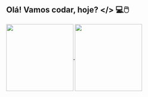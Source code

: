 <!--
**arlienebatista/arlienebatista** is a ✨ _special_ ✨ repository because its `README.md` (this file) appears on your GitHub profile.
-->
## Olá! Vamos codar, hoje? </> 💻🖱️

<a href="https://github.com/arlienebatista/github-readme-stats">
  <img height=180 align="center" src="https://github-readme-stats.vercel.app/api?username=arlienebatista&show_icons=true&card_width=200&theme=radical" />
</a>
<a href="https://github.com/arlienebatista/convoychat">
  <img height=180 align="center" src="https://github-readme-stats.vercel.app/api/top-langs?username=arlienebatista&layout=compact&langs_count=8&card_width=200&theme=radical" />
</a>

